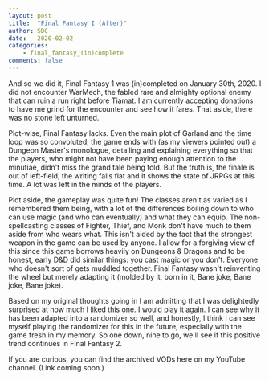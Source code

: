 ```yaml
---
layout: post
title:  "Final Fantasy I (After)"
author: SDC
date:   2020-02-02
categories: 
    - final_fantasy_(in)complete
comments: false
---
```


And so we did it, Final Fantasy 1 was (in)completed on January 30th, 2020. I did not encounter WarMech, the fabled rare and almighty optional enemy that can ruin a run right before Tiamat. I am currently accepting donations to have me grind for the encounter and see how it fares. That aside, there was no stone left unturned.

<!--more-->

Plot-wise, Final Fantasy lacks. Even the main plot of Garland and the time loop was so convoluted, the game ends with (as my viewers pointed out) a Dungeon Master's monologue, detailing and explaining everything so that the players, who might not have been paying enough attention to the minutiae, didn't miss the grand tale being told. But the truth is, the finale is out of left-field, the writing falls flat and it shows the state of JRPGs at this time. A lot was left in the minds of the players.

Plot aside, the gameplay was quite fun! The classes aren't as varied as I remembered them being, with a lot of the differences boiling down to who can use magic (and who can eventually) and what they can equip. The non-spellcasting classes of Fighter, Thief, and Monk don't have much to them aside from who wears what. This isn't aided by the fact that the strongest weapon in the game can be used by anyone. I allow for a forgiving view of this since this game borrows heavily on Dungeons & Dragons and to be honest, early D&D did similar things: you cast magic or you don't. Everyone who doesn't sort of gets muddled together. Final Fantasy wasn't reinventing the wheel but merely adapting it (molded by it, born in it, Bane joke, Bane joke, Bane joke).

Based on my original thoughts going in I am admitting that I was delightedly surprised at how much I liked this one. I would play it again. I can see why it has been adapted into a randomizer so well, and honestly, I think I can see myself playing the randomizer for this in the future, especially with the game fresh in my memory. So one down, nine to go, we'll see if this positive trend continues in Final Fantasy 2.

If you are curious, you can find the archived VODs here on my YouTube channel. (Link coming soon.)